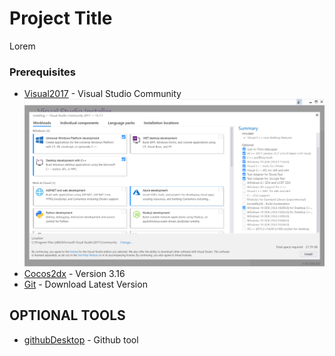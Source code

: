 # Project Title
Lorem

### Prerequisites

* [Visual2017](https://www.visualstudio.com/es/free-developer-offers/) - Visual Studio Community
![alt text](https://github.com/PatuCel/FirstTry/blob/master/docs/Visual2017.png)
* [Cocos2dx](http://www.cocos2d-x.org/download) - Version 3.16
* [Git](https://git-scm.com/) - Download Latest Version

## OPTIONAL TOOLS
* [githubDesktop](https://desktop.github.com/) - Github tool 
